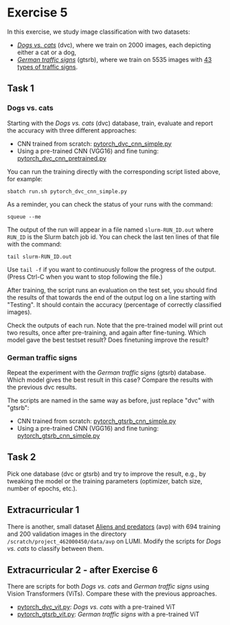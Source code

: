 # Exercise 5

In this exercise, we study image classification with two datasets:

- [_Dogs vs. cats_](imgs/dvc.png) (dvc), where we train on 2000 images, each
  depicting either a cat or a dog,
- [_German traffic signs_](imgs/gtsrb-montage.png) (gtsrb), where we train on
  5535 images with [43 types of traffic signs](imgs/traffic-signs.png).

## Task 1

### Dogs vs. cats

Starting with the _Dogs vs. cats_ (dvc) database, train, evaluate and report the
accuracy with three different approaches:

- CNN trained from scratch: [pytorch_dvc_cnn_simple.py](pytorch_dvc_cnn_simple.py)
- Using a pre-trained CNN (VGG16) and fine tuning:
  [pytorch_dvc_cnn_pretrained.py](pytorch_dvc_cnn_pretrained.py)

You can run the training directly with the corresponding script listed above,
for example:

    sbatch run.sh pytorch_dvc_cnn_simple.py

As a reminder, you can check the status of your runs with the command:

    squeue --me

The output of the run will appear in a file named `slurm-RUN_ID.out`
where `RUN_ID` is the Slurm batch job id. You can check the last ten
lines of that file with the command:

    tail slurm-RUN_ID.out

Use `tail -f` if you want to continuously follow the progress of the
output. (Press Ctrl-C when you want to stop following the file.)

After training, the script runs an evaluation on the test set, you
should find the results of that towards the end of the output log on a
line starting with "Testing". It should contain the accuracy
(percentage of correctly classified images).

Check the outputs of each run. Note that the pre-trained model will
print out two results, once after pre-training, and again after
fine-tuning.  Which model gave the best testset result? Does
finetuning improve the result?


### German traffic signs

Repeat the experiment with the _German traffic signs_ (gtsrb) database. Which
model gives the best result in this case? Compare the results with the previous
dvc results.

The scripts are named in the same way as before, just replace "dvc" with
"gtsrb":

- CNN trained from scratch: [pytorch_gtsrb_cnn_simple.py](pytorch_gtsrb_cnn_simple.py)
- Using a pre-trained CNN (VGG16) and fine tuning:
  [pytorch_gtsrb_cnn_simple.py](pytorch_gtsrb_cnn_simple.py)


## Task 2

Pick one database (dvc or gtsrb) and try to improve the result, e.g., by
tweaking the model or the training parameters (optimizer, batch size, number of
epochs, etc.).

## Extracurricular 1

There is another, small dataset [Aliens and predators](imgs/avp.png)
(avp) with 694 training and 200 validation images in the directory
`/scratch/project_462000450/data/avp` on LUMI.  Modify the scripts for
_Dogs vs. cats_ to classify between them.

## Extracurricular 2 - after Exercise 6

There are scripts for both _Dogs vs. cats_ and _German traffic signs_ using
Vision Transformers (ViTs). Compare these with the previous approaches.

- [pytorch_dvc_vit.py](pytorch_dvc_vit.py): _Dogs vs. cats_ with a pre-trained ViT
- [pytorch_gtsrb_vit.py](pytorch_gtsrb_vit.py): _German traffic signs_ with a pre-trained ViT
